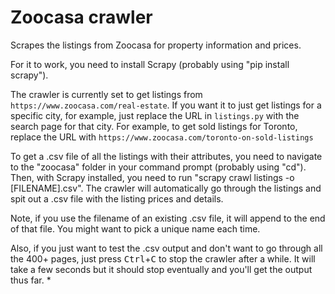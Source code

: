 # Zoocasa crawler
Scrapes the listings from Zoocasa for property information and prices.

For it to work, you need to install Scrapy (probably using "pip install scrapy").

The crawler is currently set to get listings from `https://www.zoocasa.com/real-estate`. If you want it to just get listings for a specific city, for example, just replace the URL in `listings.py` with the search page for that city. For example, to get sold listings for Toronto, replace the URL with `https://www.zoocasa.com/toronto-on-sold-listings`

To get a .csv file of all the listings with their attributes, you need to navigate to the "zoocasa" folder in your command prompt (probably using "cd"). Then, with Scrapy installed, you need to run "scrapy crawl listings -o [FILENAME].csv". The crawler will automatically go through the listings and spit out a .csv file with the listing prices and details.

Note, if you use the filename of an existing .csv file, it will append to the end of that file. You might want to pick a unique name each time.

Also, if you just want to test the .csv output and don't want to go through all the 400+ pages, just press <kbd>Ctrl</kbd>+<kbd>C</kbd> to stop the crawler after a while. It will take a few seconds but it should stop eventually and you'll get the output thus far. *
